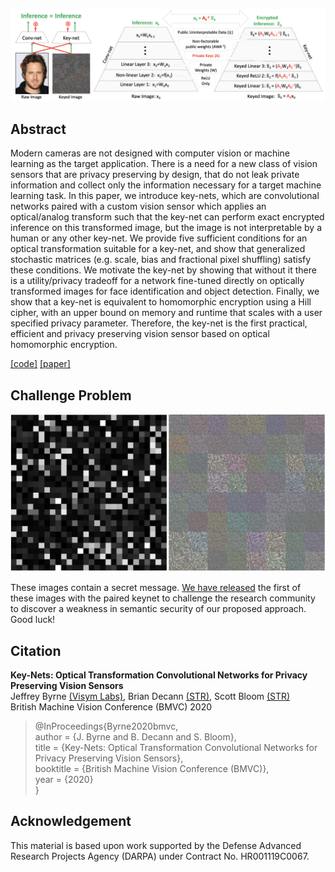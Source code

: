 ![Keynet](keynet_overview.png)

## Abstract

Modern cameras are not designed with computer vision or machine learning as the target application.  There is a need for a new class of vision sensors that are privacy preserving by design, that do not leak private information and collect only the information necessary for a target machine learning task.   In this paper, we introduce key-nets, which are convolutional networks paired with a custom vision sensor which applies an optical/analog transform such that the key-net can perform exact encrypted inference on this transformed image, but the image is not interpretable by a human or any other key-net.  We provide five sufficient conditions for an optical transformation suitable for a key-net, and show that generalized stochastic matrices (e.g. scale, bias and fractional pixel shuffling) satisfy these conditions.  We motivate the key-net by showing that without it there is a utility/privacy tradeoff for a network fine-tuned directly on optically transformed images for face identification and object detection. Finally, we show that a key-net is equivalent to homomorphic encryption using a Hill cipher, with an upper bound on memory and runtime that scales with a user specified privacy parameter. Therefore, the key-net is the first practical, efficient and privacy preserving vision sensor based on optical homomorphic encryption.

[[code]](https://github.com/visym/keynet)    [[paper]](https://arxiv.org/abs/2008.04469)

## Challenge Problem

![Keynet](keynet_challenge.png)

These images contain a secret message.  [We have released](https://github.com/visym/keynet/blob/master/demo/challenge.ipynb) the first of these images with the paired keynet to challenge the research community to discover a weakness in semantic security of our proposed approach.  Good luck!

## Citation

**Key-Nets: Optical Transformation Convolutional Networks for Privacy Preserving Vision Sensors**  
Jeffrey Byrne [(Visym Labs)](https://visym.com), Brian Decann [(STR)](https://stresearch.com), Scott Bloom [(STR)](https://stresearch.com)  
British Machine Vision Conference (BMVC) 2020  

> @InProceedings{Byrne2020bmvc,  
> author = {J. Byrne and B. Decann and S. Bloom},  
> title = {Key-Nets: Optical Transformation Convolutional Networks for Privacy Preserving Vision Sensors},  
> booktitle = {British Machine Vision Conference (BMVC)},  
> year = {2020}  
> }  
    

## Acknowledgement

This material is based upon work supported by the Defense Advanced Research Projects Agency (DARPA) under Contract No. HR001119C0067. 


